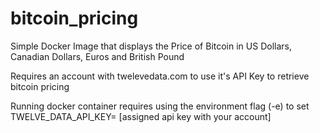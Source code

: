 # bitcoin_pricing

Simple Docker Image that displays the Price of Bitcoin in US Dollars, Canadian Dollars, Euros and British Pound

Requires an account with twelevedata.com to use it's API Key to retrieve bitcoin pricing

Running docker container requires using the environment flag (-e) to set TWELVE_DATA_API_KEY= [assigned api key with your account]